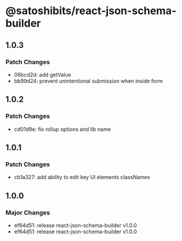 # @satoshibits/react-json-schema-builder

## 1.0.3

### Patch Changes

- 06bcd2d: add getValue
- bb99d24: prevent unintentional submission when inside form

## 1.0.2

### Patch Changes

- cd01d9e: fix rollup options and lib name

## 1.0.1

### Patch Changes

- cb1a327: add ability to edit key UI elements classNames

## 1.0.0

### Major Changes

- ef64d51: release react-json-schema-builder v1.0.0
- ef64d51: release react-json-schema-builder v1.0.0
